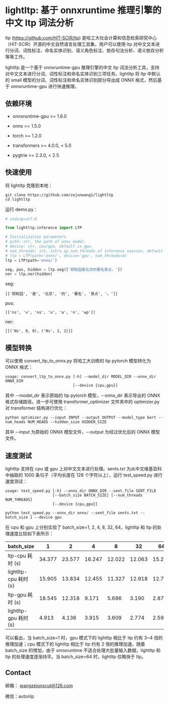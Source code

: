 # lightltp: 基于 onnxruntime 推理引擎的中文 ltp 词法分析

ltp (https://github.com/HIT-SCIR/ltp) 是哈工大社会计算和信息检索研究中心（HIT-SCIR）开源的中文自然语言处理工具集，用户可以使用 ltp 对中文文本进行分词、词性标注、命名实体识别、语义角色标注、依存句法分析、语义依存分析等等工作。

lightltp 是一个基于 onnxruntime-gpu 推理引擎的中文 ltp 词法分析工具，支持对中文文本进行分词、词性标注和命名实体识别三项任务。lightltp 将 ltp 中默认的 small 模型的分词、词性标注和命名实体识别部分导出成 ONNX 格式，然后基于 onnxruntime-gpu 进行快速推理。

## 依赖环境

- onnxruntime-gpu >= 1.6.0
  
- onnx >= 1.5.0
  
- torch >= 1.2.0
  
- transformers >= 4.0.0, < 5.0
  
- pygtrie >= 2.3.0, < 2.5
  

## 快速使用

将 lightltp 克隆到本地：

```shell
git clone https://github.com/zejunwang1/lightltp
cd lightltp
```

运行 demo.py：

```python
# coding=utf-8

from lightltp.inference import LTP

# Initialization parameters
# path: str, the path of onnx model.
# device: str, cpu/gpu, default is gpu.
# num_threads: int, intra_op_num_threads of inference session, default is None.
# ltp = LTP(path='onnx/', device='gpu', num_threads=4)
ltp = LTP(path='onnx/')

seg, pos, hidden = ltp.seg(['颐和园是北京的著名景点。'])
ner = ltp.ner(hidden)
```

seg:

```
[['颐和园', '是', '北京', '的', '著名', '景点', '。']]
```

pos:

```
[['ns', 'v', 'ns', 'u', 'a', 'n', 'wp']]
```

ner:

```
[[('Ns', 0, 0), ('Ns', 2, 2)]]
```

## 模型转换

可以使用 convert_ltp_to_onnx.py 将哈工大训练的 ltp pytorch 模型转化为 ONNX 格式：

```
usage: convert_ltp_to_onnx.py [-h] --model_dir MODEL_DIR --onnx_dir ONNX_DIR
                              [--device {cpu,gpu}]
```

其中 --model_dir 表示原始的 ltp pytorch 模型，--onnx_dir 表示导出的 ONNX 格式存储路径。进一步可使用 transformer_optimizer 文件夹中的 optimizer.py 对 transformer 结构进行优化：

```shell
python optimizer.py --input INPUT --output OUTPUT --model_type bert --num_heads NUM_HEADS --hidden_size HIDDEN_SIZE
```

其中 --input 为原始的 ONNX 模型文件，--output 为经过优化后的 ONNX 模型文件。

## 速度测试

lightltp 支持在 cpu 或 gpu 上对中文文本进行处理。sents.txt 为从中文维基百科中抽取的 1000 条句子（平均长度在 128 个字符以上），运行 test_speed.py 进行速度测试：

```
usage: test_speed.py [-h] --onnx_dir ONNX_DIR --sent_file SENT_FILE
                     [--batch_size BATCH_SIZE] [--num_threads NUM_THREADS]
                     [--device {cpu,gpu}]
```

```shell
python test_speed.py --onnx_dir onnx/ --sent_file sents.txt --batch_size 1 --device gpu
```

在 cpu 和 gpu 上分别实验了 batch_size=1, 2, 4, 8, 32, 64，lightltp 和 ltp 的处理速度比较如下表所示：

| batch_size | 1   | 2   | 4   | 8   | 32  | 64  |
| --- | --- | --- | --- | --- | --- | --- |
| ltp-cpu 耗时 (s) | 34.377 | 23.577 | 16.247 | 12.022 | 12.063 | 15.255 |
| lightltp-cpu 耗时 (s) | 15.905 | 13.834 | 12.455 | 11.327 | 12.918 | 12.736 |
| ltp-gpu 耗时 (s) | 18.545 | 12.318 | 9.171 | 5.686 | 3.190 | 2.871 |
| lightltp-gpu 耗时 (s) | 4.913 | 4.136 | 3.915 | 3.609 | 2.774 | 2.593 |

可以看出，当 batch_size=1 时，gpu 模式下的 lightltp 相比于 ltp 约有 3~4 倍的推理加速；cpu 模式下的 lightltp 相比于 ltp 约有 2 倍的推理加速。随着 batch_size 的增加，由于 onnxruntime 不适合处理大批量输入数据，lightltp 和 ltp 的处理速度逐渐持平。当 batch_size=64 时，lightltp 仅略快于 ltp。

## Contact

邮箱： [wangzejunscut@126.com](mailto:wangzejunscut@126.com)

微信：autonlp
